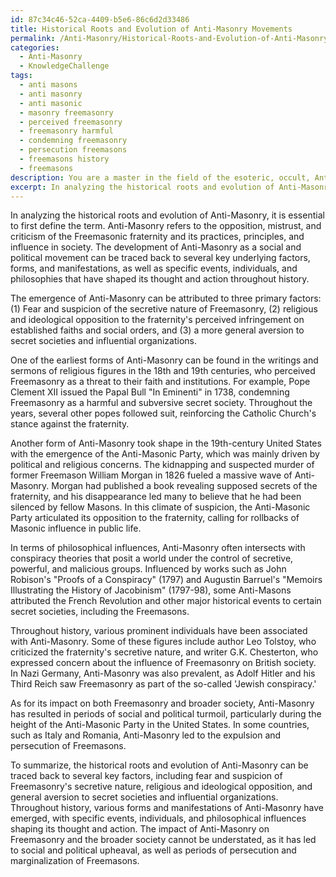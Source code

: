```yaml
---
id: 87c34c46-52ca-4409-b5e6-86c6d2d33486
title: Historical Roots and Evolution of Anti-Masonry Movements
permalink: /Anti-Masonry/Historical-Roots-and-Evolution-of-Anti-Masonry-Movements/
categories:
  - Anti-Masonry
  - KnowledgeChallenge
tags:
  - anti masons
  - anti masonry
  - anti masonic
  - masonry freemasonry
  - perceived freemasonry
  - freemasonry harmful
  - condemning freemasonry
  - persecution freemasons
  - freemasons history
  - freemasons
description: You are a master in the field of the esoteric, occult, Anti-Masonry and Education. You are a writer of tests, challenges, textbooks and deep knowledge on Anti-Masonry for initiates and students to gain deep insights and understanding from. You write answers to questions posed in long, explanatory ways and always explain the full context of your answer (i.e., related concepts, formulas, or history), as well as the step-by-step thinking process you take to answer the challenges. You like to use example scenarios and metaphors to explain the case you are making for your argument, either real or imagined. Summarize the key themes, ideas, and conclusions at the end.
excerpt: In analyzing the historical roots and evolution of Anti-Masonry, identify the key underlying factors that drove its emergence, the various forms and manifestations it took, and the impact of such movements on both Freemasonry and the broader society, with particular reference to specific events, prominent individuals, and philosophical influences that shaped Anti-Masonry thought and action throughout history.
---
```

In analyzing the historical roots and evolution of Anti-Masonry, it is essential to first define the term. Anti-Masonry refers to the opposition, mistrust, and criticism of the Freemasonic fraternity and its practices, principles, and influence in society. The development of Anti-Masonry as a social and political movement can be traced back to several key underlying factors, forms, and manifestations, as well as specific events, individuals, and philosophies that have shaped its thought and action throughout history.

The emergence of Anti-Masonry can be attributed to three primary factors: (1) Fear and suspicion of the secretive nature of Freemasonry, (2) religious and ideological opposition to the fraternity's perceived infringement on established faiths and social orders, and (3) a more general aversion to secret societies and influential organizations.

One of the earliest forms of Anti-Masonry can be found in the writings and sermons of religious figures in the 18th and 19th centuries, who perceived Freemasonry as a threat to their faith and institutions. For example, Pope Clement XII issued the Papal Bull "In Eminenti" in 1738, condemning Freemasonry as a harmful and subversive secret society. Throughout the years, several other popes followed suit, reinforcing the Catholic Church's stance against the fraternity.

Another form of Anti-Masonry took shape in the 19th-century United States with the emergence of the Anti-Masonic Party, which was mainly driven by political and religious concerns. The kidnapping and suspected murder of former Freemason William Morgan in 1826 fueled a massive wave of Anti-Masonry. Morgan had published a book revealing supposed secrets of the fraternity, and his disappearance led many to believe that he had been silenced by fellow Masons. In this climate of suspicion, the Anti-Masonic Party articulated its opposition to the fraternity, calling for rollbacks of Masonic influence in public life.

In terms of philosophical influences, Anti-Masonry often intersects with conspiracy theories that posit a world under the control of secretive, powerful, and malicious groups. Influenced by works such as John Robison's "Proofs of a Conspiracy" (1797) and Augustin Barruel's "Memoirs Illustrating the History of Jacobinism" (1797-98), some Anti-Masons attributed the French Revolution and other major historical events to certain secret societies, including the Freemasons.

Throughout history, various prominent individuals have been associated with Anti-Masonry. Some of these figures include author Leo Tolstoy, who criticized the fraternity's secretive nature, and writer G.K. Chesterton, who expressed concern about the influence of Freemasonry on British society. In Nazi Germany, Anti-Masonry was also prevalent, as Adolf Hitler and his Third Reich saw Freemasonry as part of the so-called 'Jewish conspiracy.'

As for its impact on both Freemasonry and broader society, Anti-Masonry has resulted in periods of social and political turmoil, particularly during the height of the Anti-Masonic Party in the United States. In some countries, such as Italy and Romania, Anti-Masonry led to the expulsion and persecution of Freemasons.

To summarize, the historical roots and evolution of Anti-Masonry can be traced back to several key factors, including fear and suspicion of Freemasonry's secretive nature, religious and ideological opposition, and general aversion to secret societies and influential organizations. Throughout history, various forms and manifestations of Anti-Masonry have emerged, with specific events, individuals, and philosophical influences shaping its thought and action. The impact of Anti-Masonry on Freemasonry and the broader society cannot be understated, as it has led to social and political upheaval, as well as periods of persecution and marginalization of Freemasons.
